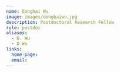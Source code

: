 ```yaml
---
name: Donghai Wu
image: images/donghaiwu.jpg
description: Postdoctoral Research Fellow
role: postdoc
aliases:
  - D. Wu
  - D Wu
links:
  home-page:
  email: 
---
```

